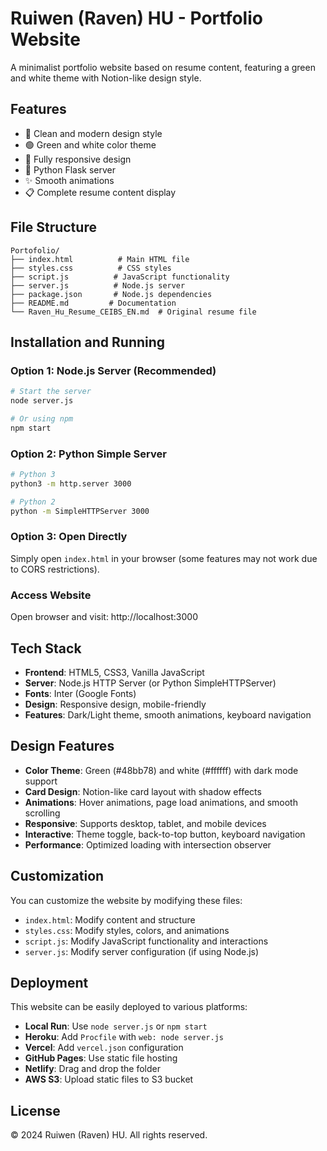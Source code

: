 # Ruiwen (Raven) HU - Portfolio Website

A minimalist portfolio website based on resume content, featuring a green and white theme with Notion-like design style.

## Features

- 🎨 Clean and modern design style
- 🟢 Green and white color theme
- 📱 Fully responsive design
- 🚀 Python Flask server
- ✨ Smooth animations
- 📋 Complete resume content display

## File Structure

```
Portofolio/
├── index.html          # Main HTML file
├── styles.css          # CSS styles
├── script.js          # JavaScript functionality
├── server.js          # Node.js server
├── package.json       # Node.js dependencies
├── README.md         # Documentation
└── Raven_Hu_Resume_CEIBS_EN.md  # Original resume file
```

## Installation and Running

### Option 1: Node.js Server (Recommended)

```bash
# Start the server
node server.js

# Or using npm
npm start
```

### Option 2: Python Simple Server

```bash
# Python 3
python3 -m http.server 3000

# Python 2
python -m SimpleHTTPServer 3000
```

### Option 3: Open Directly

Simply open `index.html` in your browser (some features may not work due to CORS restrictions).

### Access Website

Open browser and visit: http://localhost:3000

## Tech Stack

- **Frontend**: HTML5, CSS3, Vanilla JavaScript
- **Server**: Node.js HTTP Server (or Python SimpleHTTPServer)
- **Fonts**: Inter (Google Fonts)
- **Design**: Responsive design, mobile-friendly
- **Features**: Dark/Light theme, smooth animations, keyboard navigation

## Design Features

- **Color Theme**: Green (#48bb78) and white (#ffffff) with dark mode support
- **Card Design**: Notion-like card layout with shadow effects
- **Animations**: Hover animations, page load animations, and smooth scrolling
- **Responsive**: Supports desktop, tablet, and mobile devices
- **Interactive**: Theme toggle, back-to-top button, keyboard navigation
- **Performance**: Optimized loading with intersection observer

## Customization

You can customize the website by modifying these files:

- `index.html`: Modify content and structure
- `styles.css`: Modify styles, colors, and animations
- `script.js`: Modify JavaScript functionality and interactions
- `server.js`: Modify server configuration (if using Node.js)

## Deployment

This website can be easily deployed to various platforms:

- **Local Run**: Use `node server.js` or `npm start`
- **Heroku**: Add `Procfile` with `web: node server.js`
- **Vercel**: Add `vercel.json` configuration
- **GitHub Pages**: Use static file hosting
- **Netlify**: Drag and drop the folder
- **AWS S3**: Upload static files to S3 bucket

## License

© 2024 Ruiwen (Raven) HU. All rights reserved.
